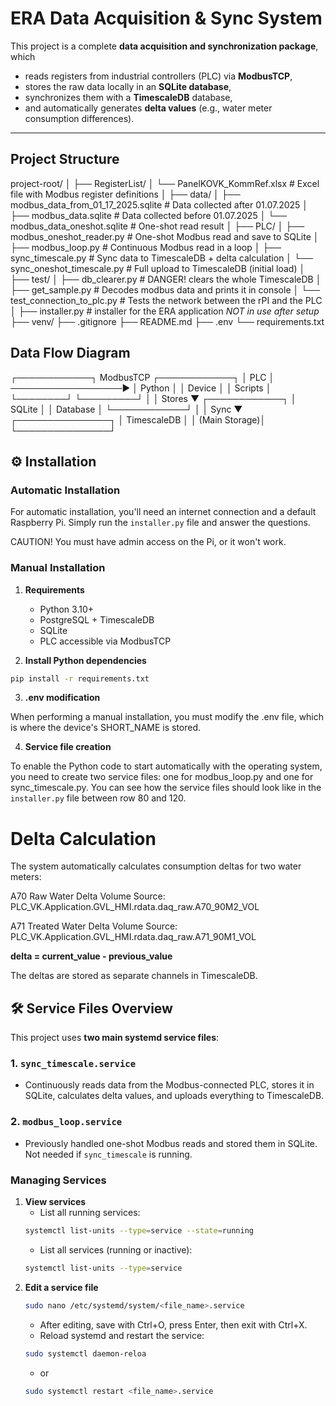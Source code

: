 # ERA Data Acquisition & Sync System

This project is a complete **data acquisition and synchronization package**, which  
- reads registers from industrial controllers (PLC) via **ModbusTCP**,  
- stores the raw data locally in an **SQLite database**,  
- synchronizes them with a **TimescaleDB** database,  
- and automatically generates **delta values** (e.g., water meter consumption differences).  

---

## Project Structure

project-root/
│
├── RegisterList/
│ └── PanelKOVK_KommRef.xlsx # Excel file with Modbus register definitions
│
├── data/
│ ├── modbus_data_from_01_17_2025.sqlite # Data collected after 01.07.2025
│ ├── modbus_data.sqlite # Data collected before 01.07.2025
│ └── modbus_data_oneshot.sqlite # One-shot read result
│
├── PLC/
│ ├── modbus_oneshot_reader.py # One-shot Modbus read and save to SQLite
│ ├── modbus_loop.py # Continuous Modbus read in a loop
│ ├── sync_timescale.py # Sync data to TimescaleDB + delta calculation
│ └── sync_oneshot_timescale.py # Full upload to TimescaleDB (initial load)
│
├── test/
│ ├── db_clearer.py # DANGER! clears the whole TimescaleDB
│ ├── get_sample.py # Decodes modbus data and prints it in console
│ └── test_connection_to_plc.py # Tests the network between the rPI and the PLC
│
├── installer.py # installer for the ERA application *NOT in use after setup*
├── venv/
├── .gitignore
├── README.md
├── .env
└── requirements.txt

## Data Flow Diagram

┌────────────┐ ModbusTCP ┌────────────┐
│ PLC │ ──────────────────▶ │ Python │
│ Device │ │ Scripts │
└────────┘ └─────────┘
│
│ Stores
▼
┌────────────┐
│ SQLite │
│ Database │
└────────────┘
│
│ Sync
▼
┌───────────────┐
│ TimescaleDB │
│ (Main Storage)│
└───────────────┘

## ⚙️ Installation

### Automatic Installation

For automatic installation, you'll need an internet connection and a default Raspberry Pi. Simply run the `installer.py` file and answer the questions.

CAUTION! You must have admin access on the Pi, or it won't work.

### Manual Installation

1. **Requirements**  
   - Python 3.10+  
   - PostgreSQL + TimescaleDB  
   - SQLite  
   - PLC accessible via ModbusTCP

2. **Install Python dependencies**  

```bash
pip install -r requirements.txt
```
3. **.env modification** 

When performing a manual installation, you must modify the .env file, which is where the device's SHORT_NAME is stored.

4. **Service file creation**

To enable the Python code to start automatically with the operating system, you need to create two service files: one for modbus_loop.py and one for sync_timescale.py. You can see how the service files should look like in the `installer.py` file between row 80 and 120. 

# Delta Calculation

The system automatically calculates consumption deltas for two water meters:

A70 Raw Water Delta Volume
Source: PLC_VK.Application.GVL_HMI.rdata.daq_raw.A70_90M2_VOL

A71 Treated Water Delta Volume
Source: PLC_VK.Application.GVL_HMI.rdata.daq_raw.A71_90M1_VOL

**delta = current_value - previous_value**

The deltas are stored as separate channels in TimescaleDB.



## 🛠 Service Files Overview

This project uses **two main systemd service files**:

### 1. `sync_timescale.service`
- Continuously reads data from the Modbus-connected PLC, stores it in SQLite, calculates delta values, and uploads everything to TimescaleDB.

### 2. `modbus_loop.service`
- Previously handled one-shot Modbus reads and stored them in SQLite. Not needed if `sync_timescale` is running.

### Managing Services

1. **View services** 
   - List all running services:
   ```bash
   systemctl list-units --type=service --state=running
   ```
   - List all services (running or inactive):
   ```bash
   systemctl list-units --type=service
   ```
2. **Edit a service file**
   ```bash
   sudo nano /etc/systemd/system/<file_name>.service
   ```
   - After editing, save with Ctrl+O, press Enter, then exit with Ctrl+X.
   - Reload systemd and restart the service:
   ```bash
   sudo systemctl daemon-reloa
   ```
   - or
   ```bash
   sudo systemctl restart <file_name>.service
   ```

